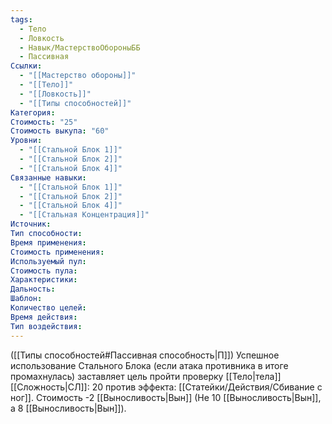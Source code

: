 ```yaml
---
tags:
  - Тело
  - Ловкость
  - Навык/МастерствоОбороныББ
  - Пассивная
Ссылки:
  - "[[Мастерство обороны]]"
  - "[[Тело]]"
  - "[[Ловкость]]"
  - "[[Типы способностей]]"
Категория: 
Стоимость: "25"
Стоимость выкупа: "60"
Уровни:
  - "[[Стальной Блок 1]]"
  - "[[Стальной Блок 2]]"
  - "[[Стальной Блок 4]]"
Связанные навыки:
  - "[[Стальной Блок 1]]"
  - "[[Стальной Блок 2]]"
  - "[[Стальной Блок 4]]"
  - "[[Стальная Концентрация]]"
Источник:
Тип способности:
Время применения:
Стоимость применения:
Используемый пул:
Стоимость пула:
Характеристики:
Дальность:
Шаблон:
Количество целей:
Время действия:
Тип воздействия:
---
```

([[Типы способностей#Пассивная способность|П]]) Успешное использование Стального Блока (если атака противника в итоге промахнулась) заставляет цель пройти проверку [[Тело|тела]] [[Сложность|СЛ]]: 20 против эффекта: [[Статейки/Действия/Сбивание с ног]].
Стоимость -2 [[Выносливость|Вын]] (Не 10 [[Выносливость|Вын]], а 8 [[Выносливость|Вын]]). 